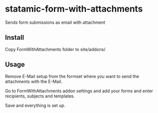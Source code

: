 # statamic-form-with-attachments
Sends form submissions as email with attachment

## Install

Copy FormWithAttachments folder to site/addons/

## Usage

Remove E-Mail setup from the formset where you want to send the attachments with the E-Mail.

Go to FormWithAttachments addon settings and add your forms and enter recipients, subjects and templates.

Save and everything is set up.